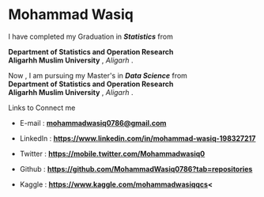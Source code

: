 # Mohammad Wasiq 
I have completed my Graduation in **_Statistics_** from 

**Department of Statistics and Operation Research** <br> **Aligarhh Muslim University** , *Aligarh* .

Now , I am pursuing my Master's in **_Data Science_** from <br> **Department of Statistics and Operation Research** <br> **Aligarhh Muslim University** , *Aligarh* .

Links to Connect me

* E-mail   : **mohammadwasiq0786@gmail.com**

* LinkedIn : **https://www.linkedin.com/in/mohammad-wasiq-198327217**

* Twitter  : **https://mobile.twitter.com/Mohammadwasiq0**

* Github   : **https://github.com/MohammadWasiq0786?tab=repositories**

* Kaggle   : **https://www.kaggle.com/mohammadwasiqqcs<**
